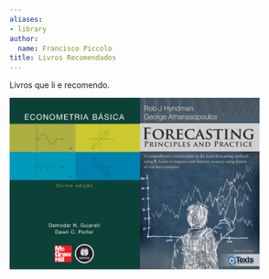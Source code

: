 ```yaml
---
aliases:
- library
author:
  name: Francisco Piccolo
title: Livros Recomendados
---
```


Livros que li e recomendo.

<img src="/static/media/headers/library_images/basic_econometrics_gujarati.PNG"
     style="float: left; widh: 200px; height: 300px" />

<img src="/static/media/headers/library_images/forecasting_principles_and_practices.PNG"
     style="float: left; widh: 200px; height: 300px" />